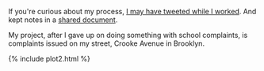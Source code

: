 If you're curious about my process, 
[I may have tweeted while I worked](https://twitter.com/zinelib/status/1003008050729570305). And kept notes in a 
[shared document](https://docs.google.com/document/d/e/2PACX-1vQBpKUrJ_JT9wRzthy6ZwirWoOHlRYixf4DQS6P8GN4XElzwkeEkyrLbmbhN23YFJJ6teG_6mOo2RKi/pub). 

My project, after I gave up on doing something with school complaints, is complaints issued on my street, Crooke Avenue in Brooklyn. 

{% include plot2.html %} 
